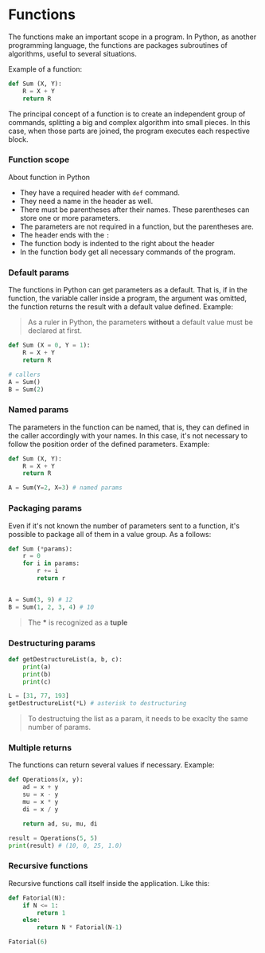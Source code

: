 Functions
=

The functions make an important scope in a program. In Python, as another programming language, the functions are packages subroutines of algorithms, useful to several situations.

Example of a function:

```py
def Sum (X, Y):
    R = X + Y
    return R
```
The principal concept of a function is to create an independent group of commands, splitting a big and complex algorithm into small pieces. In this case, when those parts are joined, the program executes each respective block.

### Function scope

About function in Python

 - They have a required header with `def` command.
 - They need a name in the header as well.
 - There must be parentheses after their names. These parentheses can store one or more parameters.
 - The parameters are not required in a function, but the parentheses are.
 - The header ends with the `:`
 - The function body is indented to the right about the header
 - In the function body get all necessary commands of the program.

### Default params
The functions in Python can get parameters as a default. That is, if in the function, the variable caller inside a program, the argument was omitted, the function returns the result with a default value defined. Example:
> As a ruler in Python, the parameters **without** a default value must be declared at first.

```py
def Sum (X = 0, Y = 1):
    R = X + Y
    return R

# callers
A = Sum()
B = Sum(2)
```
### Named params
The parameters in the function can be named, that is, they can defined in the caller accordingly with your names. In this case, it's not necessary to follow the position order of the defined parameters. Example:

```py
def Sum (X, Y):
    R = X + Y
    return R

A = Sum(Y=2, X=3) # named params
```

### Packaging params
Even if it's not known the number of parameters sent to a function, it's possible to package all of them in a value group. As a follows:

```py
def Sum (*params):
    r = 0
    for i in params:
        r += i
        return r


A = Sum(3, 9) # 12
B = Sum(1, 2, 3, 4) # 10
```

> The **\*** is recognized as a **tuple**

### Destructuring params

```py
def getDestructureList(a, b, c):
    print(a)
    print(b)
    print(c)

L = [31, 77, 193]
getDestructureList(*L) # asterisk to destructuring
```
> To destructuing the list as a param, it needs to be exaclty the same number of params.

### Multiple returns
The functions can return several values if necessary. Example:

```py
def Operations(x, y):
    ad = x + y
    su = x - y
    mu = x * y
    di = x / y

    return ad, su, mu, di

result = Operations(5, 5)
print(result) # (10, 0, 25, 1.0)

```
### Recursive functions

Recursive functions call itself inside the application. Like this:

```py
def Fatorial(N):
    if N <= 1:
        return 1
    else:
        return N * Fatorial(N-1)

Fatorial(6)
```

